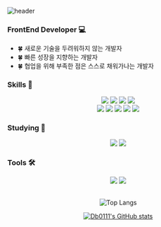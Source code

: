 ![header](https://capsule-render.vercel.app/api?type=waving&text=Welcome%20to%20Db0111's%20Github&fontSize=40&animation=blink&stroke=F5A9D0&strokeWidth=1)

### FrontEnd Developer 💻

- 🍀 새로운 기술을 두려워하지 않는 개발자
- 🍀 빠른 성장을 지향하는 개발자
- 🍀 협업을 위해 부족한 점은 스스로 채워가나는 개발자

### Skills 🤩
<div align="center">
  <img src="https://img.shields.io/badge/HTML-E34F26.svg?style=for-the-badge&logo=html5&logoColor=FFFFFF" />
  <img src="https://img.shields.io/badge/CSS-1572B6.svg?style=for-the-badge&logo=css3&logoColor=FFFFFF" />
  <img src="https://img.shields.io/badge/Javascript-F7DF1E.svg?style=for-the-badge&logo=javascript&logoColor=20232A" />
  <img src="https://img.shields.io/badge/Typescript-3178C6.svg?style=for-the-badge&logo=typescript&logoColor=FFFFFF" />

</div>
<div align="center">
  <img src="https://img.shields.io/badge/React-20232a.svg?style=for-the-badge&logo=react&logoColor=61DAFB" />
  <img src="https://img.shields.io/badge/React%20Native-20232a.svg?style=for-the-badge&logo=react&logoColor=61DAFB" />
  <img src="https://img.shields.io/badge/Tailwind-1daabb.svg?style=for-the-badge&logo=tailwindcss&logoColor=FFFFFF" />
  <img src="https://img.shields.io/badge/Styled%20Components-DB7093.svg?style=for-the-badge&logo=styled-components&logoColor=FFFFFF" />
  <img src="https://img.shields.io/badge/Vite-646CFF.svg?style=for-the-badge&logo=vite&logoColor=FFFFFF" /> 
</div>

### Studying 📖
<div align="center">
  <img src="https://img.shields.io/badge/React%20Query-FF4154.svg?style=for-the-badge&logo=reactquery&logoColor=FFFFFF" />
  <img src="https://img.shields.io/badge/Recoil-3578E5.svg?style=for-the-badge&logo=recoil&logoColor=FFFFFF" />

</div>

### Tools 🛠️
<div align="center">
    <img src="https://img.shields.io/badge/Figma-F24E1E.svg?style=for-the-badge&logo=figma&logoColor=FFFFFF" />
    <img src="https://img.shields.io/badge/Jira-0052CC.svg?style=for-the-badge&logo=jira&logoColor=FFFFFF" />
<div/>

<br>

![Top Langs](https://github-readme-stats.vercel.app/api/top-langs/?username=Db0111&layout=compact)
  
[![Db0111's GitHub stats](https://github-readme-stats.vercel.app/api?username=Db0111&theme=radical)](https://github.com/Db0111/github-readme-stats)

  

  
